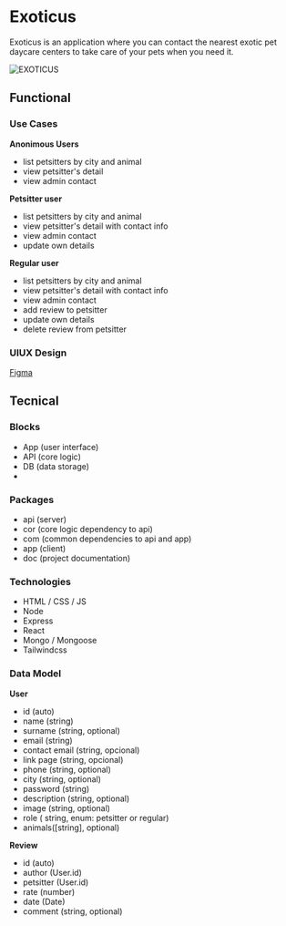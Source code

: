 # Exoticus

Exoticus is an application where you can contact the nearest exotic pet daycare centers to take care of your pets when you need it.

![EXOTICUS](https://media.giphy.com/media/ONuQzM11fjvoY/giphy.gif?cid=ecf05e475j7clctrmssxibvl9fej7hl9ga50ln8j2z1f89w9&ep=v1_gifs_search&rid=giphy.gif&ct=g)

## Functional

### Use Cases
**Anonimous Users**
 - list petsitters by city and animal
 - view petsitter's detail
 - view admin contact
 
 **Petsitter user**
 - list petsitters by city and animal
 - view petsitter's detail with contact info
 - view admin contact 
 - update own details

**Regular user**
 - list petsitters by city and animal
 - view petsitter's detail with contact info
 - view admin contact
 - add review to petsitter
 - update own details
 - delete review from petsitter

### UIUX Design

[Figma](https://www.figma.com/design/A9qXoEbUGl258DXtERKh40/Untitled?node-id=0-1&t=7FmmZaRi3wCYhaF2-0)

## Tecnical

### Blocks
- App (user interface)
- API (core logic)
- DB (data storage)
- 
### Packages
- api (server)
- cor (core logic dependency to api)
- com (common dependencies to api and app)
- app (client)
- doc (project documentation)

### Technologies

- HTML / CSS / JS
- Node
- Express
- React
- Mongo / Mongoose
- Tailwindcss

### Data Model

**User**
 - id (auto)
 - name (string)
 - surname (string, optional)
 - email (string)
 - contact email (string, opcional)
 - link page (string, opcional)
 - phone (string, optional)
 - city (string, optional)
 - password (string)
 - description (string, optional)
 - image (string, optional)
 - role ( string, enum: petsitter or regular)
 - animals([string], optional)
 
 **Review**
  - id (auto)
  - author (User.id)
  - petsitter (User.id)
  - rate (number)
  - date (Date)
  - comment (string, optional)